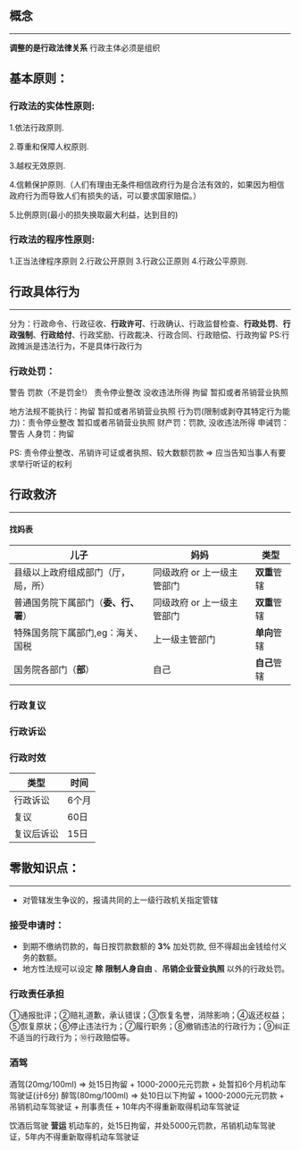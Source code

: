 ## 概念
---

__调整的是行政法律关系__
行政主体必须是组织

## 基本原则：

### 行政法的实体性原则:

1.依法行政原则.

2.尊重和保障人权原则.

3.越权无效原则.

4.信赖保护原则.（人们有理由无条件相信政府行为是合法有效的，如果因为相信政府行为而导致人们有损失的话，可以要求国家赔偿。）

5.比例原则(最小的损失换取最大利益，达到目的)

### 行政法的程序性原则:

1.正当法律程序原则 2.行政公开原则 3.行政公正原则 4.行政公平原则.

## 行政具体行为
---

分为：行政命令、行政征收、__行政许可__、行政确认、行政监督检查、__行政处罚__、__行政强制__、__行政给付__、行政奖励、行政裁决、行政合同、行政赔偿、行政拘留
PS:行政摊派是违法行为，不是具体行政行为

### 行政处罚：
警告 罚款（不是罚金!） 责令停业整改 没收违法所得 拘留 暂扣或者吊销营业执照

地方法规不能执行：拘留 暂扣或者吊销营业执照
行为罚(限制或剥夺其特定行为能力)：责令停业整改 暂扣或者吊销营业执照
财产罚：罚款, 没收违法所得
申诫罚：警告
人身罚：拘留

PS:
责令停业整改、吊销许可证或者执照、较大数额罚款 => 应当告知当事人有要求举行听证的权利


## 行政救济
---

#### 找妈表

儿子|妈妈|类型
-|-|-|
县级以上政府组成部门（厅，局，所）|同级政府 or 上一级主管部门|**双重**管辖
普通国务院下属部门（**委、行、署**）|同级政府 or 上一级主管部门|**双重**管辖
特殊国务院下属部门,eg：海关、国税|上一级主管部门|**单向**管辖
国务院各部门（**部**）|自己|**自己**管辖

### 行政复议

### 行政诉讼

### 行政时效

类型|时间
-|-
行政诉讼|6个月
复议|60日
复议后诉讼|15日


## 零散知识点：
---

+ 对管辖发生争议的，报请共同的上一级行政机关指定管辖

### 接受申请时：

+ 到期不缴纳罚款的，每日按罚款数额的 __3%__ 加处罚款, 但不得超出金钱给付义务的数额。
+ 地方性法规可以设定 __除__ __限制人身自由__ 、__吊销企业营业执照__ 以外的行政处罚。

### 行政责任承担

①通报批评；②赔礼道歉，承认错误；③恢复名誉，消除影响；④返还权益；⑤恢复原状；⑥停止违法行为；⑦履行职务；⑧撤销违法的行政行为；⑨纠正不适当的行政行为；⑩行政赔偿等。

### 酒驾
酒驾(20mg/100ml) => 处15日拘留 + 1000-2000元元罚款 + 处暂扣6个月机动车驾驶证(计6分)
醉驾(80mg/100ml) => 处10日以下拘留 + 1000-2000元元罚款 + 吊销机动车驾驶证 + 刑事责任 + 10年内不得重新取得机动车驾驶证

饮酒后驾驶 __营运__ 机动车的，处15日拘留，并处5000元罚款，吊销机动车驾驶证，5年内不得重新取得机动车驾驶证